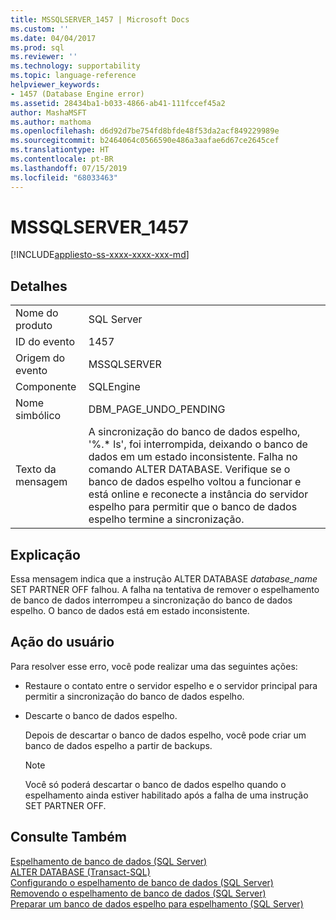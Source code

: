 ```yaml
---
title: MSSQLSERVER_1457 | Microsoft Docs
ms.custom: ''
ms.date: 04/04/2017
ms.prod: sql
ms.reviewer: ''
ms.technology: supportability
ms.topic: language-reference
helpviewer_keywords:
- 1457 (Database Engine error)
ms.assetid: 28434ba1-b033-4866-ab41-111fccef45a2
author: MashaMSFT
ms.author: mathoma
ms.openlocfilehash: d6d92d7be754fd8bfde48f53da2acf849229989e
ms.sourcegitcommit: b2464064c0566590e486a3aafae6d67ce2645cef
ms.translationtype: HT
ms.contentlocale: pt-BR
ms.lasthandoff: 07/15/2019
ms.locfileid: "68033463"
---
```

# <a name="mssqlserver1457"></a>MSSQLSERVER_1457
[!INCLUDE[appliesto-ss-xxxx-xxxx-xxx-md](../../includes/appliesto-ss-xxxx-xxxx-xxx-md.md)]
  
## <a name="details"></a>Detalhes  
  
|||  
|-|-|  
|Nome do produto|SQL Server|  
|ID do evento|1457|  
|Origem do evento|MSSQLSERVER|  
|Componente|SQLEngine|  
|Nome simbólico|DBM_PAGE_UNDO_PENDING|  
|Texto da mensagem|A sincronização do banco de dados espelho, '%.* ls', foi interrompida, deixando o banco de dados em um estado inconsistente. Falha no comando ALTER DATABASE. Verifique se o banco de dados espelho voltou a funcionar e está online e reconecte a instância do servidor espelho para permitir que o banco de dados espelho termine a sincronização.|  
  
## <a name="explanation"></a>Explicação  
Essa mensagem indica que a instrução ALTER DATABASE *database_name* SET PARTNER OFF falhou. A falha na tentativa de remover o espelhamento de banco de dados interrompeu a sincronização do banco de dados espelho. O banco de dados está em estado inconsistente.  
  
## <a name="user-action"></a>Ação do usuário  
Para resolver esse erro, você pode realizar uma das seguintes ações:  
  
-   Restaure o contato entre o servidor espelho e o servidor principal para permitir a sincronização do banco de dados espelho.  
  
-   Descarte o banco de dados espelho.  
  
    Depois de descartar o banco de dados espelho, você pode criar um banco de dados espelho a partir de backups.  
  
    > [!NOTE]  
    > Você só poderá descartar o banco de dados espelho quando o espelhamento ainda estiver habilitado após a falha de uma instrução SET PARTNER OFF.  
  
## <a name="see-also"></a>Consulte Também  
[Espelhamento de banco de dados &#40;SQL Server&#41;](~/database-engine/database-mirroring/database-mirroring-sql-server.md)  
[ALTER DATABASE &#40;Transact-SQL&#41;](~/t-sql/statements/alter-database-transact-sql-set-options.md)  
[Configurando o espelhamento de banco de dados &#40;SQL Server&#41;](~/database-engine/database-mirroring/setting-up-database-mirroring-sql-server.md)  
[Removendo o espelhamento de banco de dados &#40;SQL Server&#41;](~/database-engine/database-mirroring/removing-database-mirroring-sql-server.md)  
[Preparar um banco de dados espelho para espelhamento &#40;SQL Server&#41;](~/database-engine/database-mirroring/prepare-a-mirror-database-for-mirroring-sql-server.md)  
  
